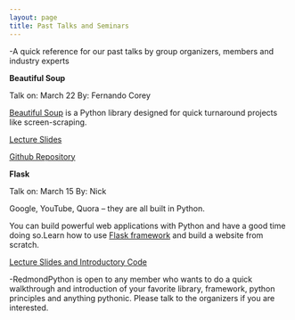 ```yaml
---
layout: page
title: Past Talks and Seminars
---
```


-A quick reference for our past talks by group organizers, members and industry experts

**Beautiful Soup**

Talk on: March 22 
By: Fernando Corey

[Beautiful Soup](https://www.crummy.com/software/BeautifulSoup/) is a Python library designed for quick turnaround projects like screen-scraping.

[Lecture Slides](https://docs.google.com/presentation/d/14-pxVV1JC-QTYgNGlHeZUcYKG-9maunwL5BkY6Fsaas/edit?usp=sharing)

[Github Repository](https://github.com/fernando-mc/beautiful-soup-web-scraping)

**Flask**

Talk on: March 15
By: Nick

Google, YouTube, Quora – they are all built in Python.

You can build powerful web applications with Python and have a good time doing so.Learn how to use [Flask framework](http://flask.pocoo.org/) and build a website from scratch. 

[Lecture Slides and Introductory Code](https://github.com/mkpt/flask-api)

-RedmondPython is open to any member who wants to do a quick walkthrough and introduction of your favorite library, framework, python principles and anything pythonic. Please talk to the organizers if you are interested. 
